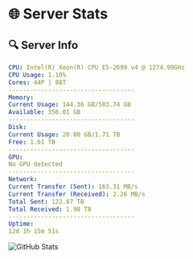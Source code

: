 # 🌐 Server Stats
## 🔍 Server Info
```yaml
CPU: Intel(R) Xeon(R) CPU E5-2699 v4 @ 1274.99GHz
CPU Usage: 1.10%
Cores: 44P | 88T
-----------------------------------
Memory:
Current Usage: 144.36 GB/503.74 GB
Available: 356.01 GB
-----------------------------------
Disk:
Current Usage: 20.80 GB/1.71 TB
Free: 1.61 TB
-----------------------------------
GPU:
No GPU detected
-----------------------------------
Network:
Current Transfer (Sent): 163.31 MB/s
Current Transfer (Received): 2.26 MB/s
Total Sent: 122.87 TB
Total Received: 1.98 TB
-----------------------------------
Uptime:
12d 1h 15m 51s
```
![GitHub Stats](https://img.shields.io/badge/Updated-2025-02-19_23:59:09-blue)